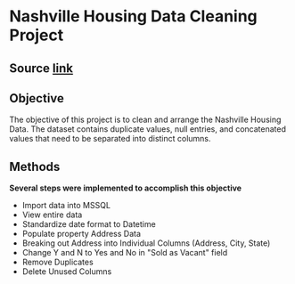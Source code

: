 # Nashville Housing Data Cleaning Project

## Source [link](https://github.com/AlexTheAnalyst/PortfolioProjects/blob/main/Nashville%20Housing%20Data%20for%20Data%20Cleaning.xlsx)

## Objective

The objective of this project is to clean and arrange the Nashville Housing Data. The dataset contains duplicate values, null entries, and concatenated values that need to be separated into distinct columns.

## Methods

**Several steps were implemented to accomplish this objective**
* Import data into MSSQL
* View entire data
* Standardize date format to Datetime
* Populate property Address Data
* Breaking out Address into Individual Columns (Address, City, State)
* Change Y and N to Yes and No in "Sold as Vacant" field
* Remove Duplicates
* Delete Unused Columns
